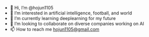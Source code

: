 - 👋 Hi, I’m @hojun1105 
- 👀 I’m interested in artificial intelligence, football, and world 
- 🌱 I’m currently learning deeplearning for my future 
- 💞️ I’m looking to collaborate on diverse companies working on AI 
- 📫 How to reach me hojun1105@gmail.com

<!---
hojun1105/hojun1105 is a ✨ special ✨ repository because its `README.md` (this file) appears on your GitHub profile.
You can click the Preview link to take a look at your changes.
--->
